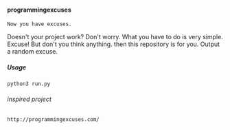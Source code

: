 #### programmingexcuses
```
Now you have excuses.
```

Doesn't your project work?
Don't worry. What you have to do is very simple.
Excuse! But don't you think anything. then this repository is for you.
Output a random excuse.

##### Usage
```
python3 run.py
```

###### inspired project
```
http://programmingexcuses.com/
```
